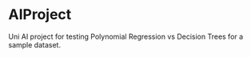 # AIProject

Uni AI project for testing Polynomial Regression vs Decision Trees for a sample dataset.
